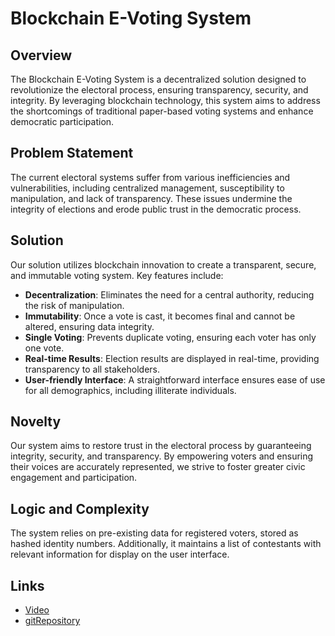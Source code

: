 # Blockchain E-Voting System

## Overview
The Blockchain E-Voting System is a decentralized solution designed to revolutionize the electoral process, ensuring transparency, security, and integrity. By leveraging blockchain technology, this system aims to address the shortcomings of traditional paper-based voting systems and enhance democratic participation.

## Problem Statement
The current electoral systems suffer from various inefficiencies and vulnerabilities, including centralized management, susceptibility to manipulation, and lack of transparency. These issues undermine the integrity of elections and erode public trust in the democratic process.

## Solution
Our solution utilizes blockchain innovation to create a transparent, secure, and immutable voting system. Key features include:
- **Decentralization**: Eliminates the need for a central authority, reducing the risk of manipulation.
- **Immutability**: Once a vote is cast, it becomes final and cannot be altered, ensuring data integrity.
- **Single Voting**: Prevents duplicate voting, ensuring each voter has only one vote.
- **Real-time Results**: Election results are displayed in real-time, providing transparency to all stakeholders.
- **User-friendly Interface**: A straightforward interface ensures ease of use for all demographics, including illiterate individuals.

## Novelty
Our system aims to restore trust in the electoral process by guaranteeing integrity, security, and transparency. By empowering voters and ensuring their voices are accurately represented, we strive to foster greater civic engagement and participation.

## Logic and Complexity
The system relies on pre-existing data for registered voters, stored as hashed identity numbers. Additionally, it maintains a list of contestants with relevant information for display on the user interface.

## Links
- [Video](https://github.com/LSThusini/Flutter_Java_VotingApp.git)
- [gitRepository](https://github.com/LSThusini/Flutter_Java_VotingApp.git)


